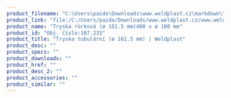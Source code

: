 ```yaml
---
product_filename: "C:\Users\paide\Downloads\www.weldplast.cz\markdown\tryska-tubularni-o-1615-mm_pg=6.md"
product_link: "file:/C:/Users/paide/Downloads/www.weldplast.cz/www.weldplast.cz/sk/tryska-tubularni-o-1615-mm_pg=6"
product_name: "Tryska rúrková (ø 161.5 mm)400 x ø 100 mm"
product_id: "Obj. číslo:107.233"
product_title: "Tryska tubulární (ø 161.5 mm) | Weldplast"
product_desc: ""
product_specs: ""
product_downloads: ""
product_href: ""
product_desc_2: ""
product_accessories: ""
product_similar: ""
---
```

